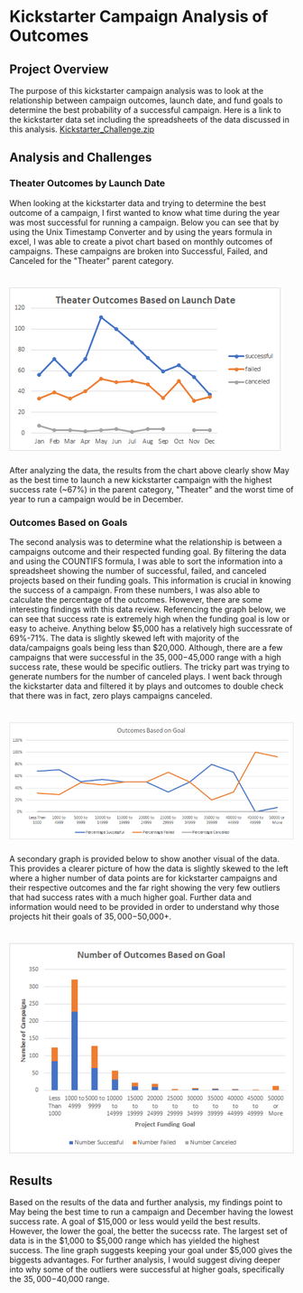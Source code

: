# Kickstarter Campaign Analysis of Outcomes 
## Project Overview
The purpose of this kickstarter campaign analysis was to look at the relationship between campaign outcomes, launch date, and fund goals to determine the best probability
of a successful campaign. Here is a link to the kickstarter data set including the spreadsheets of the data discussed in this analysis. [Kickstarter_Challenge.zip](Kickstarter_Challenge.zip)
## Analysis and Challenges
### Theater Outcomes by Launch Date
When looking at the kickstarter data and trying to determine the best outcome of a campaign, I first wanted to know what time during the year was most successful for
running a campaign. Below you can see that by using the Unix Timestamp Converter and by using the years formula in excel, I was able to create a pivot chart based on
monthly outcomes of campaigns. These campaigns are broken into Successful, Failed, and Canceled for the "Theater" parent category.
# ![Theater_Outcomes_vs_Launch.png](Theater_Outcomes_vs_Launch.png)
After analyzing the data, the results from the chart above clearly show May as the best time to launch a new kickstarter campaign with the highest success rate (~67%) in the
parent category, "Theater" and the worst time of year to run a campaign would be in December.
### Outcomes Based on Goals
The second analysis was to determine what the relationship is between a campaigns outcome and their respected funding goal. By filtering the data and using the COUNTIFS
formula, I was able to sort the information into a spreadsheet showing the number of successful, failed, and canceled projects based on their funding goals. This information
is crucial in knowing the success of a campaign. From these numbers, I was also able to calculate the percentage of the outcomes. However, there are some interesting findings
with this data review. Referencing the graph below, we can see that success rate is extremely high when the funding goal is low or easy to acheive. Anything below $5,000
has a relatively high successrate of 69%-71%. The data is slightly skewed left with majority of the data/campaigns goals being less than $20,000. Although, there are a few 
campaigns that were successful in the $35,000-$45,000 range with a high success rate, these would be specific outliers. The tricky part was trying to generate numbers for
the number of canceled plays. I went back through the kickstarter data and filtered it by plays and outcomes to double check that there was in fact, zero plays campaigns
canceled.
# ![Outcomes_vs_Goals.png](Outcomes_vs_Goals.png)
A secondary graph is provided below to show another visual of the data. This provides  a clearer picture of how the data is slightly skewed to the left where a higher
number of data points are for kickstarter campaigns and their respective outcomes and the far right showing the very few outliers that had success rates with a much higher goal.
Further data and information would need to be provided in order to understand why those projects hit their goals of $35,000-$50,000+.
# ![Number_of_outcomes_and_goal.png](Number_of_outcomes_and_goal.png)
## Results
Based on the results of the data and further analysis, my findings point to May being the best time to run a campaign and December having the lowest success rate. 
A goal of $15,000 or less would yeild the best results. However, the lower the goal, the better the sucecss rate. The largest set of data is in the $1,000 to $5,000 range
which has yielded the highest success. The line graph suggests keeping your goal under $5,000 gives the biggests advantages. For further analysis, I would suggest diving 
deeper into why some of the outliers were successful at higher goals, specifically the $35,000-$40,000 range.
